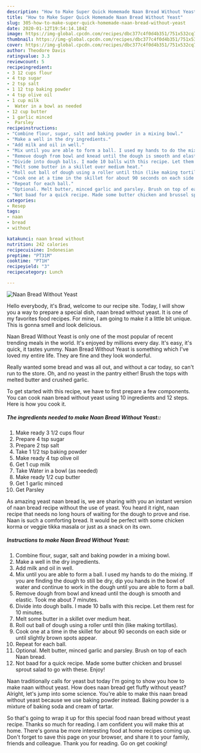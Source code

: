 ```yaml
---
description: "How to Make Super Quick Homemade Naan Bread Without Yeast"
title: "How to Make Super Quick Homemade Naan Bread Without Yeast"
slug: 305-how-to-make-super-quick-homemade-naan-bread-without-yeast
date: 2020-01-12T19:54:14.184Z
image: https://img-global.cpcdn.com/recipes/dbc377c4f0d4b351/751x532cq70/naan-bread-without-yeast-recipe-main-photo.jpg
thumbnail: https://img-global.cpcdn.com/recipes/dbc377c4f0d4b351/751x532cq70/naan-bread-without-yeast-recipe-main-photo.jpg
cover: https://img-global.cpcdn.com/recipes/dbc377c4f0d4b351/751x532cq70/naan-bread-without-yeast-recipe-main-photo.jpg
author: Theodore Davis
ratingvalue: 3.3
reviewcount: 5
recipeingredient:
- 3 12 cups flour
- 4 tsp sugar
- 2 tsp salt
- 1 12 tsp baking powder
- 4 tsp olive oil
- 1 cup milk
-  Water in a bowl as needed
- 12 cup butter
- 1 garlic minced
-  Parsley
recipeinstructions:
- "Combine flour, sugar, salt and baking powder in a mixing bowl."
- "Make a well in the dry ingredients."
- "Add milk and oil in well."
- "Mix until you are able to form a ball. I used my hands to do the mixing. If you are finding the dough to still be dry, dip you hands in the bowl of water and continue to work in the dough until you are able to form a ball."
- "Remove dough from bowl and knead until the dough is smooth and elastic. Took me about 7 minutes."
- "Divide into dough balls. I made 10 balls with this recipe. Let them rest for 10 minutes."
- "Melt some butter in a skillet over medium heat."
- "Roll out ball of dough using a roller until thin (like making tortillas)."
- "Cook one at a time in the skillet for about 90 seconds on each side or until slightly brown spots appear."
- "Repeat for each ball."
- "Optional. Melt butter, minced garlic and parsley. Brush on top of each Naan bread."
- "Not baad for a quick recipe. Made some butter chicken and brussel sprout salad to go with these. Enjoy!"
categories:
- Resep
tags:
- naan
- bread
- without

katakunci: naan bread without
nutrition: 242 calories
recipecuisine: Indonesian
preptime: "PT31M"
cooktime: "PT1H"
recipeyield: "3"
recipecategory: Lunch

---
```



![Naan Bread Without Yeast](https://img-global.cpcdn.com/recipes/dbc377c4f0d4b351/751x532cq70/naan-bread-without-yeast-recipe-main-photo.jpg)

Hello everybody, it's Brad, welcome to our recipe site. Today, I will show you a way to prepare a special dish, naan bread without yeast. It is one of my favorites food recipes. For mine, I am going to make it a little bit unique. This is gonna smell and look delicious.

Naan Bread Without Yeast is only one of the most popular of recent trending meals in the world. It's enjoyed by millions every day. It's easy, it's quick, it tastes yummy. Naan Bread Without Yeast is something which I've loved my entire life. They are fine and they look wonderful.

Really wanted some bread and was all out, and without a car today, so can&#39;t run to the store. Oh, and no yeast in the pantry either! Brush the tops with melted butter and crushed garlic.


To get started with this recipe, we have to first prepare a few components. You can cook naan bread without yeast using 10 ingredients and 12 steps. Here is how you cook it.

##### The ingredients needed to make Naan Bread Without Yeast::

1. Make ready 3 1/2 cups flour
1. Prepare 4 tsp sugar
1. Prepare 2 tsp salt
1. Take 1 1/2 tsp baking powder
1. Make ready 4 tsp olive oil
1. Get 1 cup milk
1. Take  Water in a bowl (as needed)
1. Make ready 1/2 cup butter
1. Get 1 garlic minced
1. Get  Parsley


As amazing yeast naan bread is, we are sharing with you an instant version of naan bread recipe without the use of yeast. You heard it right, naan recipe that needs no long hours of waiting for the dough to prove and rise. Naan is such a comforting bread. It would be perfect with some chicken korma or veggie tikka masala or just as a snack on its own. 

##### Instructions to make Naan Bread Without Yeast:

1. Combine flour, sugar, salt and baking powder in a mixing bowl.
1. Make a well in the dry ingredients.
1. Add milk and oil in well.
1. Mix until you are able to form a ball. I used my hands to do the mixing. If you are finding the dough to still be dry, dip you hands in the bowl of water and continue to work in the dough until you are able to form a ball.
1. Remove dough from bowl and knead until the dough is smooth and elastic. Took me about 7 minutes.
1. Divide into dough balls. I made 10 balls with this recipe. Let them rest for 10 minutes.
1. Melt some butter in a skillet over medium heat.
1. Roll out ball of dough using a roller until thin (like making tortillas).
1. Cook one at a time in the skillet for about 90 seconds on each side or until slightly brown spots appear.
1. Repeat for each ball.
1. Optional. Melt butter, minced garlic and parsley. Brush on top of each Naan bread.
1. Not baad for a quick recipe. Made some butter chicken and brussel sprout salad to go with these. Enjoy!


Naan traditionally calls for yeast but today I&#39;m going to show you how to make naan without yeast. How does naan bread get fluffy without yeast? Alright, let&#39;s jump into some science. You&#39;re able to make this naan bread without yeast because we use baking powder instead. Baking powder is a mixture of baking soda and cream of tartar. 

So that's going to wrap it up for this special food naan bread without yeast recipe. Thanks so much for reading. I am confident you will make this at home. There's gonna be more interesting food at home recipes coming up. Don't forget to save this page on your browser, and share it to your family, friends and colleague. Thank you for reading. Go on get cooking!

